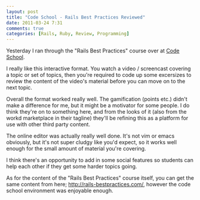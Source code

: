 ```yaml
---
layout: post
title: "Code School - Rails Best Practices Reviewed"
date: 2011-03-24 7:31
comments: true
categories: [Rails, Ruby, Review, Programming]
---
```


Yesterday I ran through the "Rails Best Practices" course over at [Code School](http://www.codeschool.com/).

I really like this interactive format. You watch a video / screencast covering a topic or set of topics, then you're required to code up some excersizes to review the content of the video's material before you can move on to the next topic.

Overall the format worked really well. The gamification (points etc.) didn't make a difference for me, but it might be a motivator for some people. I do think they're on to something here, and from the looks of it (also from the workd marketplace in their tagline) they'll be refining this as a platform for use with other third party content.

The online editor was actually really well done. It's not vim or emacs obviously, but it's not super cludgy like you'd expect, so it works well enough for the small amount of material you're covering.

I think there's an opportunity to add in some social features so students can help each other if they get some harder topics going.

As for the content of the "Rails Best Practices" course itself, you can get the same content from here; <http://rails-bestpractices.com/>, however the code school environment was enjoyable enough.
